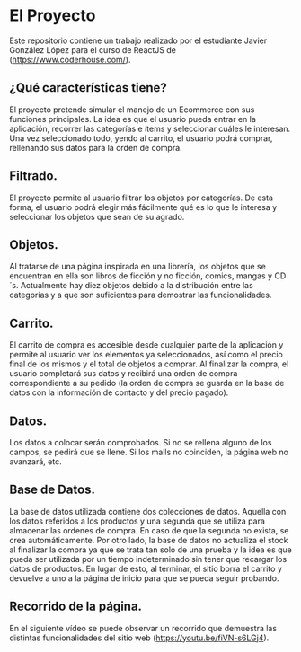 # El Proyecto
Este repositorio contiene un trabajo realizado por el estudiante Javier González López para el curso de ReactJS de (https://www.coderhouse.com/).

## ¿Qué características tiene?
El proyecto pretende simular el manejo de un Ecommerce con sus funciones principales. La idea es que el usuario pueda entrar en la aplicación, recorrer las categorías e ítems y seleccionar cuáles le interesan. Una vez seleccionado todo, yendo al carrito, el usuario podrá comprar, rellenando sus datos para la orden de compra.

## Filtrado.
El proyecto permite al usuario filtrar los objetos por categorías. De esta forma, el usuario podrá elegir más fácilmente qué es lo que le interesa y seleccionar los objetos que sean de su agrado.

## Objetos.
Al tratarse de una página inspirada en una librería, los objetos que se encuentran en ella son libros de ficción y no ficción, comics, mangas y CD´s. Actualmente hay diez objetos debido a la distribución entre las categorías y a que son suficientes para demostrar las funcionalidades.

## Carrito.
El carrito de compra es accesible desde cualquier parte de la aplicación y permite al usuario ver los elementos ya seleccionados, así como el precio final de los mismos y el total de objetos a comprar. Al finalizar la compra, el usuario completará sus datos y recibirá una orden de compra correspondiente a su pedido (la orden de compra se guarda en la base de datos con la información de contacto y del precio pagado).

## Datos.
Los datos a colocar serán comprobados. Si no se rellena alguno de los campos, se pedirá que se llene. Si los mails no coinciden, la página web no avanzará, etc.

## Base de Datos.
La base de datos utilizada contiene dos colecciones de datos. Aquella con los datos referidos a los productos y una segunda que se utiliza para almacenar las ordenes de compra. En caso de que la segunda no exista, se crea automáticamente.
Por otro lado, la base de datos no actualiza el stock al finalizar la compra ya que se trata tan solo de una prueba y la idea es que pueda ser utilizada por un tiempo indeterminado sin tener que recargar los datos de productos. En lugar de esto, al terminar, el sitio borra el carrito y devuelve a uno a la página de inicio para que se pueda seguir probando.

## Recorrido de la página.
En el siguiente vídeo se puede observar un recorrido que demuestra las distintas funcionalidades del sitio web (https://youtu.be/fiVN-s6LGj4).
